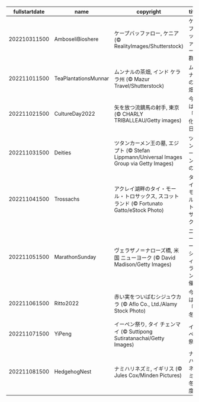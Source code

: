 |fullstartdate|name|copyright|title|image|
|--|--|--|--|--|
202210311500|AmboseliBioshere|ケープバッファロー, ケニア (© RealityImages/Shutterstock)|ケープバッファローの群れ|![](/ja-JP/2022/11/202210311500AmboseliBioshere.jpg)|
202211011500|TeaPlantationsMunnar|ムンナルの茶畑, インド ケララ州 (© Mazur Travel/Shutterstock)|ムンナルの茶畑|![](/ja-JP/2022/11/202211011500TeaPlantationsMunnar.jpg)|
202211021500|CultureDay2022|矢を放つ流鏑馬の射手, 東京 (© CHARLY TRIBALLEAU/Getty images)|今日は「文化の日」|![](/ja-JP/2022/11/202211021500CultureDay2022.jpg)|
202211031500|Deities|ツタンカーメン王の墓, エジプト (© Stefan Lippmann/Universal Images Group via Getty Images)|ツタンカーメン王の墓|![](/ja-JP/2022/11/202211031500Deities.jpg)|
202211041500|Trossachs|アクレイ湖畔のタイ・モール・トロサックス, スコットランド (© Fortunato Gatto/eStock Photo)|タイ・モール・トロサックス|![](/ja-JP/2022/11/202211041500Trossachs.jpg)|
202211051500|MarathonSunday|ヴェラザノ＝ナローズ橋, 米国 ニューヨーク (© David Madison/Getty Images)|ニューヨークシティマラソン開催|![](/ja-JP/2022/11/202211051500MarathonSunday.jpg)|
202211061500|Ritto2022|赤い実をついばむシジュウカラ (© Aflo Co., Ltd./Alamy Stock Photo)|今日は「立冬」|![](/ja-JP/2022/11/202211061500Ritto2022.jpg)|
202211071500|YiPeng|イーペン祭り, タイ チェンマイ (© Suttipong Sutiratanachai/Getty Images)|イーペン祭り|![](/ja-JP/2022/11/202211071500YiPeng.jpg)|
202211081500|HedgehogNest|ナミハリネズミ, イギリス (© Jules Cox/Minden Pictures)|ナミハリネズミの冬支度|![](/ja-JP/2022/11/202211081500HedgehogNest.jpg)|
